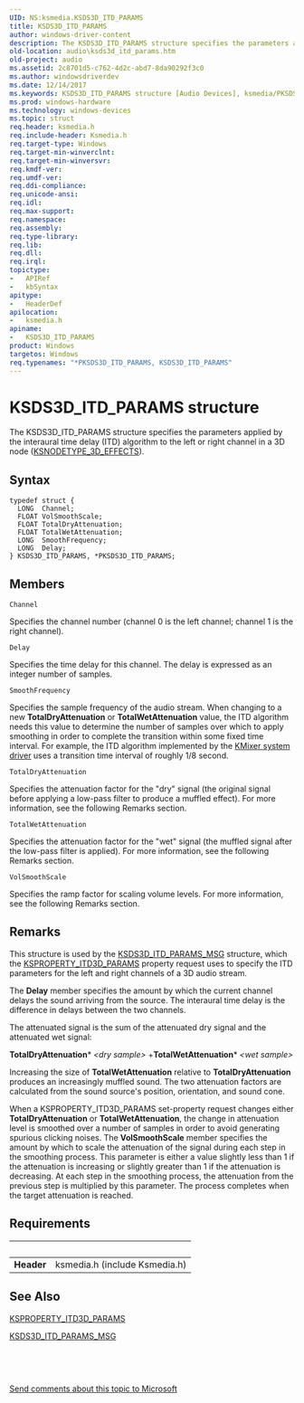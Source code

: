 ```yaml
---
UID: NS:ksmedia.KSDS3D_ITD_PARAMS
title: KSDS3D_ITD_PARAMS
author: windows-driver-content
description: The KSDS3D_ITD_PARAMS structure specifies the parameters applied by the interaural time delay (ITD) algorithm to the left or right channel in a 3D node (KSNODETYPE_3D_EFFECTS).
old-location: audio\ksds3d_itd_params.htm
old-project: audio
ms.assetid: 2c8701d5-c762-4d2c-abd7-8da90292f3c0
ms.author: windowsdriverdev
ms.date: 12/14/2017
ms.keywords: KSDS3D_ITD_PARAMS structure [Audio Devices], ksmedia/PKSDS3D_ITD_PARAMS, aud-prop_169748c9-f538-47d2-ae3c-ae34cca26f00.xml, *PKSDS3D_ITD_PARAMS, ksmedia/KSDS3D_ITD_PARAMS, KSDS3D_ITD_PARAMS, PKSDS3D_ITD_PARAMS, audio.ksds3d_itd_params, PKSDS3D_ITD_PARAMS structure pointer [Audio Devices]
ms.prod: windows-hardware
ms.technology: windows-devices
ms.topic: struct
req.header: ksmedia.h
req.include-header: Ksmedia.h
req.target-type: Windows
req.target-min-winverclnt: 
req.target-min-winversvr: 
req.kmdf-ver: 
req.umdf-ver: 
req.ddi-compliance: 
req.unicode-ansi: 
req.idl: 
req.max-support: 
req.namespace: 
req.assembly: 
req.type-library: 
req.lib: 
req.dll: 
req.irql: 
topictype:
-	APIRef
-	kbSyntax
apitype:
-	HeaderDef
apilocation:
-	ksmedia.h
apiname:
-	KSDS3D_ITD_PARAMS
product: Windows
targetos: Windows
req.typenames: "*PKSDS3D_ITD_PARAMS, KSDS3D_ITD_PARAMS"
---
```


# KSDS3D_ITD_PARAMS structure
The KSDS3D_ITD_PARAMS structure specifies the parameters applied by the interaural time delay (ITD) algorithm to the left or right channel in a 3D node (<a href="https://msdn.microsoft.com/library/windows/hardware/ff537148">KSNODETYPE_3D_EFFECTS</a>).

## Syntax
````
typedef struct {
  LONG  Channel;
  FLOAT VolSmoothScale;
  FLOAT TotalDryAttenuation;
  FLOAT TotalWetAttenuation;
  LONG  SmoothFrequency;
  LONG  Delay;
} KSDS3D_ITD_PARAMS, *PKSDS3D_ITD_PARAMS;
````

## Members


`Channel`

Specifies the channel number (channel 0 is the left channel; channel 1 is the right channel).

`Delay`

Specifies the time delay for this channel. The delay is expressed as an integer number of samples.

`SmoothFrequency`

Specifies the sample frequency of the audio stream. When changing to a new <b>TotalDryAttenuation</b> or <b>TotalWetAttenuation</b> value, the ITD algorithm needs this value to determine the number of samples over which to apply smoothing in order to complete the transition within some fixed time interval. For example, the ITD algorithm implemented by the <a href="https://msdn.microsoft.com/827997e2-6f07-4635-ac35-4ad026b82eae">KMixer system driver</a> uses a transition time interval of roughly 1/8 second.

`TotalDryAttenuation`

Specifies the attenuation factor for the "dry" signal (the original signal before applying a low-pass filter to produce a muffled effect). For more information, see the following Remarks section.

`TotalWetAttenuation`

Specifies the attenuation factor for the "wet" signal (the muffled signal after the low-pass filter is applied). For more information, see the following Remarks section.

`VolSmoothScale`

Specifies the ramp factor for scaling volume levels. For more information, see the following Remarks section.

## Remarks
This structure is used by the <a href="..\ksmedia\ns-ksmedia-ksds3d_itd_params_msg.md">KSDS3D_ITD_PARAMS_MSG</a> structure, which the <a href="https://msdn.microsoft.com/library/windows/hardware/ff537358">KSPROPERTY_ITD3D_PARAMS</a> property request uses to specify the ITD parameters for the left and right channels of a 3D audio stream.

The <b>Delay</b> member specifies the amount by which the current channel delays the sound arriving from the source. The interaural time delay is the difference in delays between the two channels.

The attenuated signal is the sum of the attenuated dry signal and the attenuated wet signal:

<b>TotalDryAttenuation</b>*
    <i>&lt;dry sample&gt;</i>
    +<b>TotalWetAttenuation</b>*
    <i>&lt;wet sample&gt;</i>

Increasing the size of <b>TotalWetAttenuation</b> relative to <b>TotalDryAttenuation</b> produces an increasingly muffled sound. The two attenuation factors are calculated from the sound source's position, orientation, and sound cone.

When a KSPROPERTY_ITD3D_PARAMS set-property request changes either <b>TotalDryAttenuation</b> or <b>TotalWetAttenuation</b>, the change in attenuation level is smoothed over a number of samples in order to avoid generating spurious clicking noises. The <b>VolSmoothScale</b> member specifies the amount by which to scale the attenuation of the signal during each step in the smoothing process. This parameter is either a value slightly less than 1 if the attenuation is increasing or slightly greater than 1 if the attenuation is decreasing. At each step in the smoothing process, the attenuation from the previous step is multiplied by this parameter. The process completes when the target attenuation is reached.

## Requirements
| &nbsp; | &nbsp; |
| ---- |:---- |
| **Header** | ksmedia.h (include Ksmedia.h) |

## See Also

<a href="https://msdn.microsoft.com/library/windows/hardware/ff537358">KSPROPERTY_ITD3D_PARAMS</a>

<a href="..\ksmedia\ns-ksmedia-ksds3d_itd_params_msg.md">KSDS3D_ITD_PARAMS_MSG</a>

 

 

<a href="mailto:wsddocfb@microsoft.com?subject=Documentation%20feedback [audio\audio]:%20KSDS3D_ITD_PARAMS structure%20 RELEASE:%20(12/14/2017)&amp;body=%0A%0APRIVACY STATEMENT%0A%0AWe use your feedback to improve the documentation. We don't use your email address for any other purpose, and we'll remove your email address from our system after the issue that you're reporting is fixed. While we're working to fix this issue, we might send you an email message to ask for more info. Later, we might also send you an email message to let you know that we've addressed your feedback.%0A%0AFor more info about Microsoft's privacy policy, see http://privacy.microsoft.com/en-us/default.aspx." title="Send comments about this topic to Microsoft">Send comments about this topic to Microsoft</a>